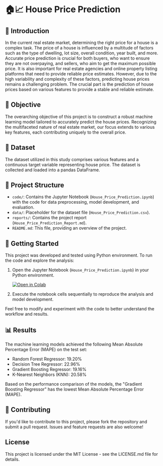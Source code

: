 # 🏠📈 House Price Prediction

## 📢 Introduction

In the current real estate market, determining the right price for a house is a complex task. The price of a house is influenced by a multitude of factors such as the type of dwelling, lot size, overall condition, year built, and more. Accurate price prediction is crucial for both buyers, who want to ensure they are not overpaying, and sellers, who aim to get the maximum possible price. It is also important for real estate agencies and online property listing platforms that need to provide reliable price estimates. However, due to the high variability and complexity of these factors, predicting house prices remains a challenging problem. The crucial part is the prediction of house prices based on various features to provide a stable and reliable estimate.

## 🎯 Objective

The overarching objective of this project is to construct a robust machine learning model tailored to accurately predict the house prices. Recognizing the multifaceted nature of real estate market, our focus extends to various key features, each contributing uniquely to the overall price.

## 📑 Dataset

The dataset utilized in this study comprises various features and a continuous target variable representing house price. The dataset is collected and loaded into a pandas DataFrame.

## 📂 Project Structure  

- `code/`: Contains the Jupyter Notebook (`House_Price_Prediction.ipynb`) with the code for data preprocessing, model development, and evaluation.
- `data/`: Placeholder for the dataset file (`House_Price_Prediction.csv`).
- `reports/`: Contains the project report (`House_Price_Prediction_Report.md`).
- `README.md`: This file, providing an overview of the project.

## 🚀 Getting Started 

This project was developed and tested using Python environment. To run the code and explore the analysis:

1. Open the Jupyter Notebook (`House_Price_Prediction.ipynb`) in your Python environment.

    [![Open in Colab](https://colab.research.google.com/assets/colab-badge.svg)](https://colab.research.google.com/drive/1nwsxUWQPSQom4SIfH9h7L8fElMBzQJYw?usp=sharing)

2. Execute the notebook cells sequentially to reproduce the analysis and model development.

Feel free to modify and experiment with the code to better understand the workflow and results.

## 📊 Results

The machine learning models achieved the following Mean Absolute Percentage Error (MAPE) on the test set:
- Random Forest Regressor: 19.20%
- Decision Tree Regressor: 22.96%
- Gradient Boosting Regressor: 19.16%
- K-Nearest Neighbors (KNN): 20.58%

Based on the performance comparison of the models, the "Gradient Boosting Regressor" has the lowest Mean Absolute Percentage Error (MAPE).

## 🤝 Contributing

If you'd like to contribute to this project, please fork the repository and submit a pull request. Issues and feature requests are also welcome!

## License

This project is licensed under the MIT License - see the LICENSE.md file for details.